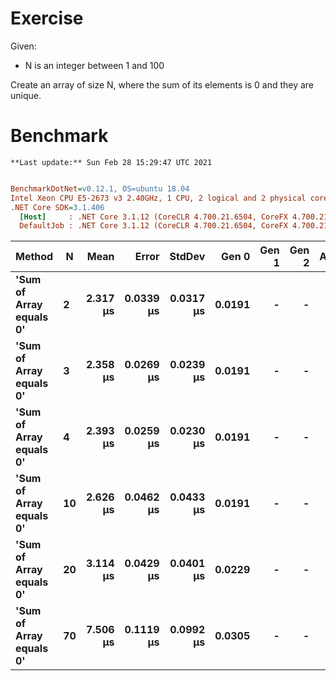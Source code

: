 ﻿# Exercise

Given:
- N is an integer between 1 and 100


Create an array of size N, where the sum of its elements is 0 and they are unique.


# Benchmark

```
**Last update:** Sun Feb 28 15:29:47 UTC 2021
```
``` ini

BenchmarkDotNet=v0.12.1, OS=ubuntu 18.04
Intel Xeon CPU E5-2673 v3 2.40GHz, 1 CPU, 2 logical and 2 physical cores
.NET Core SDK=3.1.406
  [Host]     : .NET Core 3.1.12 (CoreCLR 4.700.21.6504, CoreFX 4.700.21.6905), X64 RyuJIT
  DefaultJob : .NET Core 3.1.12 (CoreCLR 4.700.21.6504, CoreFX 4.700.21.6905), X64 RyuJIT


```
|                  Method |  N |     Mean |     Error |    StdDev |  Gen 0 | Gen 1 | Gen 2 | Allocated |
|------------------------ |--- |---------:|----------:|----------:|-------:|------:|------:|----------:|
| **&#39;Sum of Array equals 0&#39;** |  **2** | **2.317 μs** | **0.0339 μs** | **0.0317 μs** | **0.0191** |     **-** |     **-** |     **312 B** |
| **&#39;Sum of Array equals 0&#39;** |  **3** | **2.358 μs** | **0.0269 μs** | **0.0239 μs** | **0.0191** |     **-** |     **-** |     **320 B** |
| **&#39;Sum of Array equals 0&#39;** |  **4** | **2.393 μs** | **0.0259 μs** | **0.0230 μs** | **0.0191** |     **-** |     **-** |     **320 B** |
| **&#39;Sum of Array equals 0&#39;** | **10** | **2.626 μs** | **0.0462 μs** | **0.0433 μs** | **0.0191** |     **-** |     **-** |     **344 B** |
| **&#39;Sum of Array equals 0&#39;** | **20** | **3.114 μs** | **0.0429 μs** | **0.0401 μs** | **0.0229** |     **-** |     **-** |     **384 B** |
| **&#39;Sum of Array equals 0&#39;** | **70** | **7.506 μs** | **0.1119 μs** | **0.0992 μs** | **0.0305** |     **-** |     **-** |     **584 B** |
